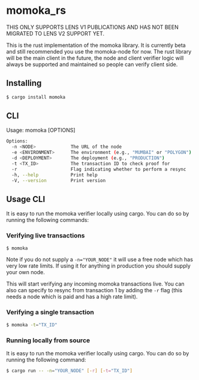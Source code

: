 # momoka_rs

THIS ONLY SUPPORTS LENS V1 PUBLICATIONS AND HAS NOT BEEN MIGRATED TO LENS V2 SUPPORT YET.

This is the rust implementation of the momoka library. It is currently beta and still recommended you use the momoka-node for now. The rust library will be the main client in the future, the node and client verifier logic will always be supported and maintained so people can verify client side.

## Installing

```bash
$ cargo install momoka
```

## CLI

Usage: momoka [OPTIONS]

```bash
Options:
  -n <NODE>             The URL of the node
  -e <ENVIRONMENT>      The environment (e.g., "MUMBAI" or "POLYGON")
  -d <DEPLOYMENT>       The deployment (e.g., "PRODUCTION")
  -t <TX_ID>            The transaction ID to check proof for
  -r                    Flag indicating whether to perform a resync
  -h, --help            Print help
  -V, --version         Print version
```

## Usage CLI

It is easy to run the momoka verifier locally using cargo. You can do so by running the following commands:

### Verifying live transactions

```bash
$ momoka
```

Note if you do not supply a `-n="YOUR_NODE"` it will use a free node which has very low rate limits. If using it for anything in production you should supply your own node.

This will start verifying any incoming momoka transactions live. You can also can specify to resync from transaction 1 by adding the `-r` flag (this needs a node which is paid and has a high rate limit).

### Verifying a single transaction

```bash
$ momoka -t="TX_ID"
```

### Running locally from source

It is easy to run the momoka verifier locally using cargo. You can do so by running the following command:

```bash
$ cargo run -- -n="YOUR_NODE" [-r] [-t="TX_ID"]
```
